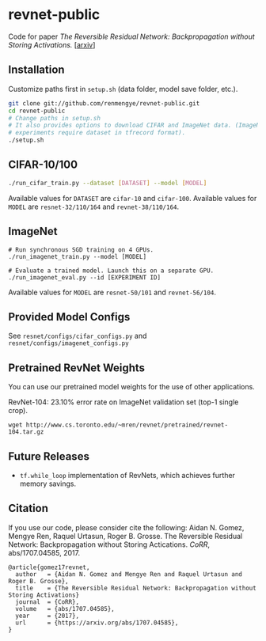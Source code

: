 # revnet-public
Code for paper
*The Reversible Residual Network: Backpropagation without Storing Activations.*
[[arxiv](https://arxiv.org/abs/1707.04585)]

## Installation
Customize paths first in `setup.sh` (data folder, model save folder, etc.).
```bash
git clone git://github.com/renmengye/revnet-public.git
cd revnet-public
# Change paths in setup.sh
# It also provides options to download CIFAR and ImageNet data. (ImageNet
# experiments require dataset in tfrecord format).
./setup.sh
```

## CIFAR-10/100
```bash
./run_cifar_train.py --dataset [DATASET] --model [MODEL]
```
Available values for `DATASET` are `cifar-10` and `cifar-100`.
Available values for `MODEL` are `resnet-32/110/164` and `revnet-38/110/164`.

## ImageNet
```
# Run synchronous SGD training on 4 GPUs.
./run_imagenet_train.py --model [MODEL]

# Evaluate a trained model. Launch this on a separate GPU. 
./run_imagenet_eval.py --id [EXPERIMENT ID]
```
Available values for `MODEL` are `resnet-50/101` and `revnet-56/104`.

## Provided Model Configs
See `resnet/configs/cifar_configs.py` and `resnet/configs/imagenet_configs.py`

## Pretrained RevNet Weights
You can use our pretrained model weights for the use of other applications.

RevNet-104: 23.10% error rate on ImageNet validation set (top-1 single crop).
```
wget http://www.cs.toronto.edu/~mren/revnet/pretrained/revnet-104.tar.gz
```

## Future Releases
* `tf.while_loop` implementation of RevNets, which achieves further memory
  savings.

## Citation
If you use our code, please consider cite the following:
Aidan N. Gomez, Mengye Ren, Raquel Urtasun, Roger B. Grosse.
The Reversible Residual Network: Backpropagation without Storing Actications.
*CoRR*, abs/1707.04585, 2017.

```
@article{gomez17revnet,
  author   = {Aidan N. Gomez and Mengye Ren and Raquel Urtasun and Roger B. Grosse},
  title    = {The Reversible Residual Network: Backpropagation without Storing Activations}
  journal  = {CoRR},
  volume   = {abs/1707.04585},
  year     = {2017},
  url      = {https://arxiv.org/abs/1707.04585},
}
```
